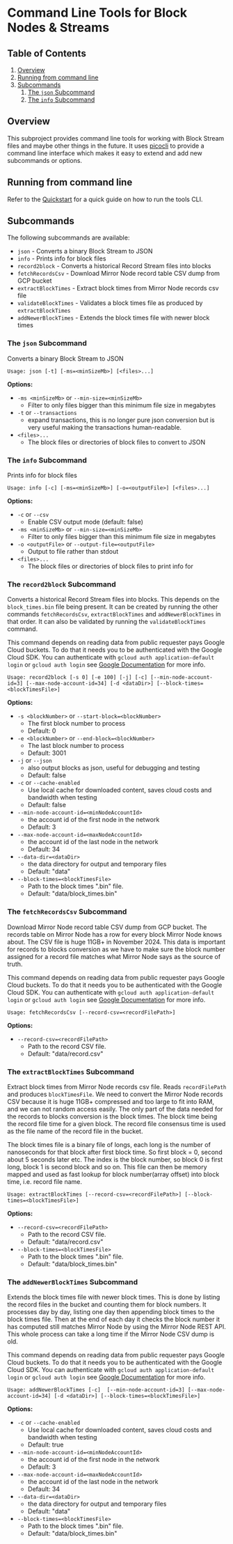 # Command Line Tools for Block Nodes & Streams

## Table of Contents

1. [Overview](#overview)
2. [Running from command line](#running-from-command-line)
3. [Subcommands](#subcommands)
   1. [The `json` Subcommand](#the-json-subcommand)
   2. [The `info` Subcommand](#the-info-subcommand)

## Overview

This subproject provides command line tools for working with Block Stream files and maybe other things in the future. It
uses [picocli](https://picocli.info) to provide a command line interface which makes it easy to extend and add new
subcommands or options.

## Running from command line

Refer to the [Quickstart](quickstart.md) for a quick guide on how to run the tools CLI.

## Subcommands

The following subcommands are available:
- `json` - Converts a binary Block Stream to JSON
- `info` - Prints info for block files
- `record2block` - Converts a historical Record Stream files into blocks
- `fetchRecordsCsv` - Download Mirror Node record table CSV dump from GCP bucket
- `extractBlockTimes` - Extract block times from Mirror Node records csv file
- `validateBlockTimes` - Validates a block times file as produced by `extractBlockTimes`
- `addNewerBlockTimes` - Extends the block times file with newer block times

### The `json` Subcommand

Converts a binary Block Stream to JSON

`Usage: json [-t] [-ms=<minSizeMb>] [<files>...]`

**Options:**

- `-ms <minSizeMb>` or `--min-size=<minSizeMb>`
    - Filter to only files bigger than this minimum file size in megabytes
- `-t` or `--transactions`
    - expand transactions, this is no longer pure json conversion but is very useful making the
    transactions human-readable.
- `<files>...`
    - The block files or directories of block files to convert to JSON

### The `info` Subcommand

Prints info for block files

`Usage: info [-c] [-ms=<minSizeMb>] [-o=<outputFile>] [<files>...]`

**Options:**

- `-c` or `--csv`
    - Enable CSV output mode (default: false)
- `-ms <minSizeMb>` or `--min-size=<minSizeMb>`
    - Filter to only files bigger than this minimum file size in megabytes
- `-o <outputFile>` or `--output-file=<outputFile>`
    - Output to file rather than stdout
- `<files>...`
    - The block files or directories of block files to print info for

### The `record2block` Subcommand

Converts a historical Record Stream files into blocks. This depends on the `block_times.bin` file being present. It can
be created by running the other commands `fetchRecordsCsv`, `extractBlockTimes` and `addNewerBlockTimes` in that order.
It can also be validated by running the `validateBlockTimes` command.

This command depends on reading data from public requester pays Google Cloud buckets. To do that it needs you to be
authenticated with the Google Cloud SDK. You can authenticate with `gcloud auth application-default login` or
`gcloud auth login` see [Google Documentation](https://cloud.google.com/storage/docs/reference/libraries#authentication)
for more info.

`Usage: record2block [-s 0] [-e 100] [-j] [-c] [--min-node-account-id=3] [--max-node-account-id=34] [-d <dataDir>] [--block-times=<blockTimesFile>]`

**Options:**

- `-s <blockNumber>` or `--start-block=<blockNumber>`
    - The first block number to process
    - Default: 0
- `-e <blockNumber>` or `--end-block=<blockNumber>`
    - The last block number to process
    - Default: 3001
- `-j` or `--json`
    - also output blocks as json, useful for debugging and testing
    - Default: false
- `-c` or `--cache-enabled`
    - Use local cache for downloaded content, saves cloud costs and bandwidth when testing
    - Default: false
- `--min-node-account-id=<minNodeAccountId>`
    - the account id of the first node in the network
    - Default: 3
- `--max-node-account-id=<maxNodeAccountId>`
    - the account id of the last node in the network
    - Default: 34
- `--data-dir=<dataDir>`
    - the data directory for output and temporary files
    - Default: "data"
- `--block-times=<blockTimesFile>`
    - Path to the block times ".bin" file.
    - Default: "data/block_times.bin"

### The `fetchRecordsCsv` Subcommand

Download Mirror Node record table CSV dump from GCP bucket. The records table on Mirror Node has a row for every block
Mirror Node knows about. The CSV file is huge 11GB+ in November 2024. This data is important for records to blocks
conversion as we have to make sure the block number assigned for a record file matches what Mirror Node says as the
source of truth.

This command depends on reading data from public requester pays Google Cloud buckets. To do that it needs you to be
authenticated with the Google Cloud SDK. You can authenticate with `gcloud auth application-default login` or
`gcloud auth login` see [Google Documentation](https://cloud.google.com/storage/docs/reference/libraries#authentication)
for more info.

`Usage: fetchRecordsCsv [--record-csv=<recordFilePath>]`

**Options:**

- `--record-csv=<recordFilePath>`
    - Path to the record CSV file.
    - Default: "data/record.csv"

### The `extractBlockTimes` Subcommand

Extract block times from Mirror Node records csv file. Reads `recordFilePath` and produces `blockTimesFile`. We need to
convert the Mirror Node records CSV because it is huge 11GB+ compressed and too large to fit into RAM, and we can not
random access easily. The only part of the data needed for the records to blocks conversion is the block times. The
block time being the record file time for a given block. The record file consensus time is used as the file name of the
record file in the bucket.

The block times file is a binary file of longs, each long is the number of nanoseconds for that block after first block
time. So first block = 0, second about 5 seconds later etc. The index is the block number, so block 0 is first long,
block 1 is second block and so on. This file can then be memory mapped and used as fast lookup for block
number(array offset) into block time, i.e. record file name.

`Usage: extractBlockTimes [--record-csv=<recordFilePath>] [--block-times=<blockTimesFile>]`

**Options:**

- `--record-csv=<recordFilePath>`
    - Path to the record CSV file.
    - Default: "data/record.csv"
- `--block-times=<blockTimesFile>`
    - Path to the block times ".bin" file.
    - Default: "data/block_times.bin"

### The `addNewerBlockTimes` Subcommand

Extends the block times file with newer block times. This is done by listing the record files in the bucket and
counting them for block numbers. It processes day by day, listing one day then appending block times to the block times
file. Then at the end of each day it checks the block number it has computed still matches Mirror Node by using the
Mirror Node REST API. This whole process can take a long time if the Mirror Node CSV dump is old.

This command depends on reading data from public requester pays Google Cloud buckets. To do that it needs you to be
authenticated with the Google Cloud SDK. You can authenticate with `gcloud auth application-default login` or
`gcloud auth login` see [Google Documentation](https://cloud.google.com/storage/docs/reference/libraries#authentication)
for more info.

`Usage: addNewerBlockTimes [-c]  [--min-node-account-id=3] [--max-node-account-id=34] [-d <dataDir>] [--block-times=<blockTimesFile>]`

**Options:**

- `-c` or `--cache-enabled`
    - Use local cache for downloaded content, saves cloud costs and bandwidth when testing
    - Default: true
- `--min-node-account-id=<minNodeAccountId>`
    - the account id of the first node in the network
    - Default: 3
- `--max-node-account-id=<maxNodeAccountId>`
    - the account id of the last node in the network
    - Default: 34
- `--data-dir=<dataDir>`
    - the data directory for output and temporary files
    - Default: "data"
- `--block-times=<blockTimesFile>`
    - Path to the block times ".bin" file.
    - Default: "data/block_times.bin"
